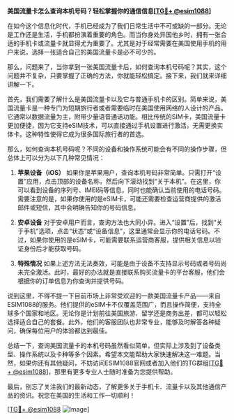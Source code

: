 **美国流量卡怎么查询本机号码？轻松掌握你的通信信息[[TG💪+ @esim1088](https://t.me/s/esim1088)]**

在如今这个信息化时代，手机已经成为了我们日常生活中不可或缺的一部分。无论是工作还是生活，手机都扮演着重要的角色。而当你身处异国他乡时，拥有一张合适的手机卡或流量卡就显得尤为重要了。尤其是对于经常需要在美国使用手机的用户来说，选择一张适合自己的美国流量卡是必不可少的。

那么，问题来了，当你拿到一张美国流量卡后，如何查询本机号码呢？其实，这个问题并不复杂，只要掌握了正确的方法，你就能轻松搞定。接下来，我们就来详细讲解一下。

首先，我们需要了解什么是美国流量卡以及它与普通手机卡的区别。简单来说，美国流量卡是一种专门为短期旅行者或者需要临时在美国使用网络的人设计的产品。它通常以数据流量为主，附带少量语音通话功能。相比传统的SIM卡，美国流量卡更加便捷，因为它支持eSIM技术，可以直接通过手机设置进行激活，无需更换实体卡。这种特性使得它成为很多国际旅行者的首选。

那么，如何查询本机号码呢？不同的设备和操作系统可能会有不同的操作步骤，但总体上可以分为以下几种常见情况：

1. **苹果设备（iOS）**
   如果你是苹果用户，查询本机号码非常简单。只需打开“设置”应用，点击顶部的设备名称，然后向下滚动找到“关于本机”。在这里，你可以看到设备的序列号、IMEI码等信息，同时也能确认当前使用的电话号码。需要注意的是，如果你使用的是eSIM卡，可能还需要检查运营商提供的激活邮件或短信，其中会明确告知你的号码信息。

2. **安卓设备**
   对于安卓用户而言，查询方法也大同小异。进入“设置”后，找到“关于手机”选项，点击“状态”或“设备信息”，这里通常会显示你的电话号码。不过，如果你使用的是eSIM卡，可能需要联系运营商客服，提供相关信息以验证身份后才能获取号码。

3. **特殊情况**
   如果上述方法无法奏效，可能是由于设备不支持显示号码或者号码尚未完全激活。此时，最好的办法就是直接联系购买流量卡的平台客服，他们会根据你的订单信息为你查询并提供号码。

说到这里，不得不提一下目前市场上非常受欢迎的一款美国流量卡产品——来自ESIM1088的服务。他们提供的eSIM卡不仅覆盖范围广，而且操作简便，支持全球多个国家和地区。无论你是计划前往美国旅游、留学还是商务出差，都可以轻松选择适合自己的套餐。此外，他们的客服团队也非常专业，能够及时解答各种疑问，确保每位用户的体验都达到最佳。

总结一下，查询美国流量卡的本机号码虽然看似简单，但实际上涉及到了设备类型、操作系统以及卡种等多个因素。希望本文能帮助大家快速解决这一难题。当然，如果你还有其他疑问，不妨访问ESIM1088官网或者加入他们的TG群组[[TG💪+ @esim1088](https://t.me/s/esim1088)]，那里有更多专业人士随时准备为您提供帮助。

最后，别忘了关注我们的最新动态，了解更多关于手机卡、流量卡以及其他通信产品的资讯。祝您在美国的生活和工作一切顺利！

[[TG💪+ @esim1088](https://t.me/s/esim1088) ![Image](https://i.postimg.cc/4NQfJmqS/Snipaste-2025-05-13-00-14-12.png)]